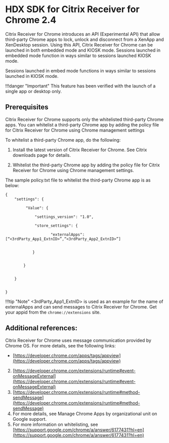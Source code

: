 # HDX SDK for Citrix Receiver for Chrome 2.4Citrix Receiver for Chrome introduces an API (Experimental API) that allow third-party Chrome apps to lock, unlock and disconnect from a XenApp and XenDesktop session. Using this API, Citrix Receiver for Chrome can be launched in both embedded mode and KIOSK mode. Sessions launched in embedded mode function  in ways similar to sessions launched KIOSK mode.Sessions launched in embed mode functions in ways similar to sessions launched in KIOSK mode. !!!danger "Important"		 This feature has been verified with the launch of a single app or desktop only.## Prerequisites Citrix Receiver for Chrome supports only the whitelisted third-party Chrome apps. You can whitelist a third-party Chrome app by adding the policy file for Citrix Receiver for Chrome using Chrome management settingsTo whitelist a third-party Chrome app, do the following: 1.	Install the latest version of Citrix Receiver for Chrome. See Citrix downloads page for details.2.	Whitelist the third-party Chrome app by adding the policy file for Citrix Receiver for Chrome using Chrome management settings.The sample policy.txt file to whitelist the third-party Chrome app is as below:```{	"settings": {		 "Value": {			 "settings_version": "1.0",			 "store_settings": {					"externalApps": [“<3rdParty_App1_ExtnID>”,“<3rdParty_App2_ExtnID>”]            }        }    }}```!!!tip "Note"		&lt;3rdParty_App1_ExtnID&gt; is used as an example for the name of externalApps and can send messages to Citrix Receiver for Chrome. Get your appid from the `chrome://extensions` site.## Additional references:Citrix Receiver for Chrome uses message communication provided by Chrome OS. For more details, see the following links:* [https://developer.chrome.com/apps/tags/appview](https://developer.chrome.com/apps/tags/appview) 2.	[https://developer.chrome.com/extensions/runtime#event-onMessageExternal](https://developer.chrome.com/extensions/runtime#event-onMessageExternal) 3.	[https://developer.chrome.com/extensions/runtime#method-sendMessage](https://developer.chrome.com/extensions/runtime#method-sendMessage)4.	For more details, see Manage Chrome Apps by organizational unit on Google support.  5.	For more information on whitelisting, see [https://support.google.com/chrome/a/answer/6177431?hl=en](https://support.google.com/chrome/a/answer/6177431?hl=en)